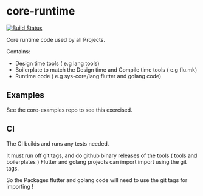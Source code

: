 # core-runtime

[![Build Status](https://cloud.drone.io/api/badges/getcouragenow/core-runtime/status.svg)](https://cloud.drone.io/getcouragenow/core-runtime)

Core runtime code used by all Projects.

Contains:
- Design time tools ( e.g lang tools)
- Boilerplate to match the Design time and Compile time tools ( e.g flu.mk)
- Runtime code ( e.g sys-core/lang flutter and golang code)

## Examples

See the core-examples repo to see this exercised.

## CI

The CI builds and runs any tests needed.

It must run off git tags, and do github binary releases of the tools ( tools and boilerplates )
Flutter and golang projects can import import using the git tags.

So the Packages flutter and golang code will need to use the git tags for importing !
